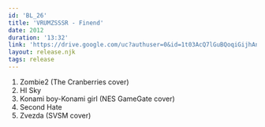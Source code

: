 ```yaml
---
id: 'BL_26'
title: 'VRUMZSSSR - Finend'
date: 2012
duration: '13:32'
link: 'https://drive.google.com/uc?authuser=0&id=1t03AcQ7lGuBQoqiGijhAnecE5X8YBJGP&export=download'
layout: release.njk
tags: release
---
```


01. Zombie2 (The Cranberries сover)
02. HI Sky
03. Konami boy-Konami girl (NES GameGate cover)
04. Second Hate
05. Zvezda (SVSM cover)